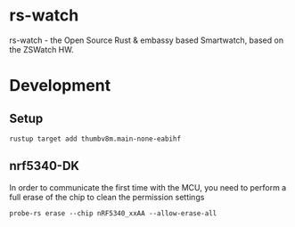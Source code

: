 # rs-watch
rs-watch - the Open Source Rust &amp; embassy based Smartwatch, based on the ZSWatch HW.

# Development
## Setup

```shell
rustup target add thumbv8m.main-none-eabihf
```

## nrf5340-DK

In order to communicate the first time with the MCU, you need to perform a full erase of the chip to clean the permission settings

```shell
probe-rs erase --chip nRF5340_xxAA --allow-erase-all
```